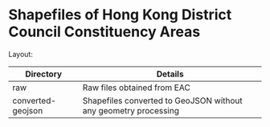 # Shapefiles of Hong Kong District Council Constituency Areas

Layout:

| Directory | Details |
| - | - |
| raw | Raw files obtained from EAC |
| converted-geojson | Shapefiles converted to GeoJSON without any geometry processing |

